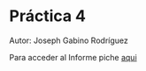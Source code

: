 # Práctica 4

 Autor: Joseph Gabino Rodríguez
 
 Para acceder al Informe piche [aqui](https://ull-esit-inf-dsi-2122.github.io/ull-esit-inf-dsi-21-22-prct04-arrays-tuples-enums-alu0101329161/)
